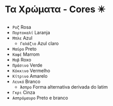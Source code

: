 # Τα Χρώματα - Cores ✴️

-   `Ροζ` Rosa
-   `Πορτοκαλί` Laranja
-   `Μπλε` Azul
    -   `Γαλάζιο` Azul claro
-   `Μαύρο` Preto
-   `Καφέ` Marrom
-   `Μοβ` Roxo
-   `Πράσινο` Verde
-   `Κόκκινο` Vermelho
-   `Κίτρινο` Amarelo
-   `Λευκό` Branco
    -   `Άσπρο` Forma alternativa derivada do latim
-   `Γκρι` Cinza
-   `Ασπρόμαυρο` Preto e branco
